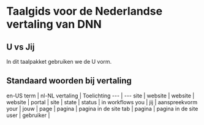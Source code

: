# Taalgids voor de Nederlandse vertaling van DNN

## U vs Jij

In dit taalpakket gebruiken we de U vorm.

## Standaard woorden bij vertaling

en-US term | nl-NL vertaling | Toelichting
--- | ---
site | website |
website | website |
portal | site |
state | status | in workflows
you | jij | aanspreekvorm
your | jouw | 
page | pagina | pagina in de site
tab | pagina | pagina in de site
user | gebruiker | 

